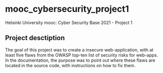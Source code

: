 # mooc_cybersecurity_project1
Helsinki University mooc: Cyber Security Base 2021 - Project 1

## Project desctiption

The goal of this project was to create a insecure web-application, with at least five flaws from
the OWASP top-ten list of security risks for web-apps. In the documentation, the purpose was to point out where 
these flaws are located in the source code, with instructions on how to fix them.
